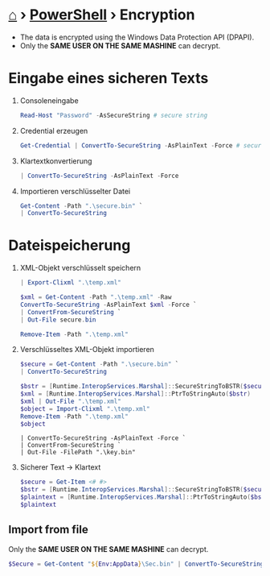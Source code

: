 # [⌂](../README.md) › [PowerShell](../README.md#powershell) › Encryption

- The data is encrypted using the Windows Data Protection API (DPAPI).
- Only the **SAME USER ON THE SAME MASHINE** can decrypt.

# Eingabe eines sicheren Texts
1. Consoleneingabe
    ```powershell
    Read-Host "Password" -AsSecureString # secure string
    ```
1. Credential erzeugen
    ```powershell
    Get-Credential | ConvertTo-SecureString -AsPlainText -Force # secure string
    ```

1. Klartextkonvertierung
	```powershell
	| ConvertTo-SecureString -AsPlainText -Force
	```
1. Importieren verschlüsselter Datei
	```powershell
    Get-Content -Path ".\secure.bin" `
    | ConvertTo-SecureString
    ```

# Dateispeicherung
1. XML-Objekt verschlüsselt speichern
    ```powershell
    | Export-Clixml ".\temp.xml"

    $xml = Get-Content -Path ".\temp.xml" -Raw
    ConvertTo-SecureString -AsPlainText $xml -Force `
    | ConvertFrom-SecureString `
    | Out-File secure.bin

    Remove-Item -Path ".\temp.xml"
    ```
1. Verschlüsseltes XML-Objekt importieren
    ```powershell
    $secure = Get-Content -Path ".\secure.bin" `
    | ConvertTo-SecureString

    $bstr = [Runtime.InteropServices.Marshal]::SecureStringToBSTR($secure)
	$xml = [Runtime.InteropServices.Marshal]::PtrToStringAuto($bstr)
    $xml | Out-File ".\temp.xml"
    $object = Import-Clixml ".\temp.xml"
    Remove-Item -Path ".\temp.xml"
    $object
    ```




    ```
	| ConvertTo-SecureString -AsPlainText -Force `
	| ConvertFrom-SecureString `
	| Out-File -FilePath ".\key.bin"
	```


1. Sicherer Text -> Klartext
    ```powershell
    $secure = Get-Item <# #>
	$bstr = [Runtime.InteropServices.Marshal]::SecureStringToBSTR($secure)
	$plaintext = [Runtime.InteropServices.Marshal]::PtrToStringAuto($bstr)
	$plaintext
    ```



## Import from file
Only the <b>SAME USER ON THE SAME MASHINE</b> can decrypt.
```powershell
$Secure = Get-Content "${Env:AppData}\Sec.bin" | ConvertTo-SecureString
```